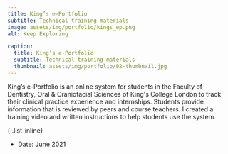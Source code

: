 ```yaml
---
title: King’s e-Portfolio
subtitle: Technical training materials
image: assets/img/portfolio/kings_ep.png
alt: Keep Exploring

caption:
  title: King’s e-Portfolio
  subtitle: Technical training materials
  thumbnail: assets/img/portfolio/02-thumbnail.jpg
---
```

King’s e-Portfolio is an online system for students in the Faculty of Dentistry, Oral & Craniofacial Sciences of King's College London to track their clinical practice experience and internships. Students provide information that is reviewed by peers and course teachers. I created a training video and written instructions to help students use the system.

{:.list-inline}
- Date: June 2021
